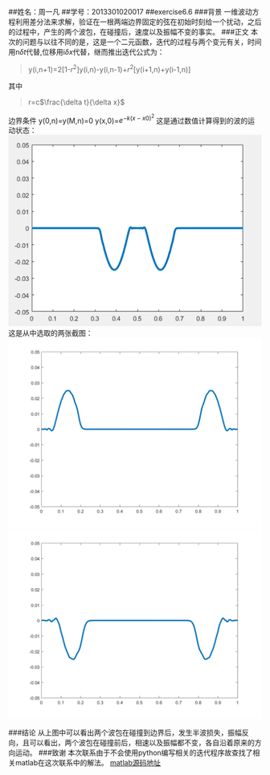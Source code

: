 ##姓名：周一凡
##学号：2013301020017
##exercise6.6
###背景
一维波动方程利用差分法来求解，验证在一根两端边界固定的弦在初始时刻给一个扰动，之后的过程中，产生的两个波包，在碰撞后，速度以及振幅不变的事实。
###正文
本次的问题与以往不同的是，这是一个二元函数，迭代的过程与两个变元有关，时间用n$\delta t$代替,位移用i$\delta x$代替，继而推出迭代公式为：
>y(i,n+1)=2[1-$r^2$]y(i,n)-y(i,n-1)+$r^2$[y(i+1,n)+y(i-1,n)]
>

其中
>r=c$\frac{\delta t}{\delta x}$

边界条件
y(0,n)=y(M,n)=0
y(x,0)=$e^{-k(x-x0)^2}$
这是通过数值计算得到的波的运动状态：
![enter image description here](https://raw.githubusercontent.com/fxdhi/computationalphysics_N2013301020017/master/chapter6/Animation.gif) 
这是从中选取的两张截图：
![enter image description here](https://raw.githubusercontent.com/fxdhi/computationalphysics_N2013301020017/master/chapter6/exercise6.6.2.png)
![enter image description here](https://raw.githubusercontent.com/fxdhi/computationalphysics_N2013301020017/master/chapter6/exercise6.6.1.png)

###结论
从上图中可以看出两个波包在碰撞到边界后，发生半波损失，振幅反向，且可以看出，两个波包在碰撞前后，相速以及振幅都不变，各自沿着原来的方向运动。
###致谢
本次联系由于不会使用python编写相关的迭代程序故查找了相关matlab在这次联系中的解法。
[matlab源码地址](http://www.doc88.com/p-4387072961988.html)
